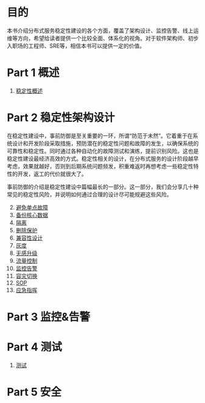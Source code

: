 # 目的
本书介绍分布式服务稳定性建设的各个方面，覆盖了架构设计、监控告警、线上运维等方向，希望给读者提供一个比较全面、体系化的视角。对于软件架构师、初步入职场的工程师、SRE等，相信本书可以提供一定的价值。


# Part 1 概述
1. [稳定性概述](1-overview/README.md)
# Part 2 稳定性架构设计
在稳定性建设中，事前防御是至关重要的一环，所谓“防范于未然”。它着重于在系统设计和开发阶段采取措施，预防潜在的稳定性问题和故障的发生，以确保系统的可靠性和稳定性。同时通过各种自动化的故障测试和演练，提前识别风险。这也是稳定性建设最经济高效的方式。稳定性相关的设计，在分布式服务的设计阶段越早考虑，效果就越好，否则到后期系统问题频发，积重难返时再想考虑一些稳定性特性的开发，返工的代价就很大了。

事前防御的介绍是稳定性建设中篇幅最长的一部分。这一部分，我们会分享几十种常见的稳定性风险，并说明如何通过合理的设计尽可能规避这些风险。

2. [避免单点故障](2-preventive-arch/避免单点故障.md)
1. [备份核心数据](2-preventive-arch/备份.md)
1. [隔离](2-preventive-arch/隔离.md)
1. [删除保护](2-preventive-arch/删除保护.md)
1. [兼容性设计](2-preventive-arch/兼容性设计.md)
1. [灰度](2-preventive-arch/灰度.md)
1. [无感升级](2-preventive-arch/无感升级.md)
1. [流量控制](2-preventive-arch/流量控制.md)
1. [监控告警](2-preventive-arch/监控告警.md)
1. [容灾切换](2-preventive-arch/容灾切换.md)
1. [SOP](2-preventive-arch/SOP.md)
1. [应急指挥](2-preventive-arch/应急指挥.md)

# Part 3 监控&告警

# Part 4 测试
1. [测试](4-test/测试.md)

# Part 5 安全
